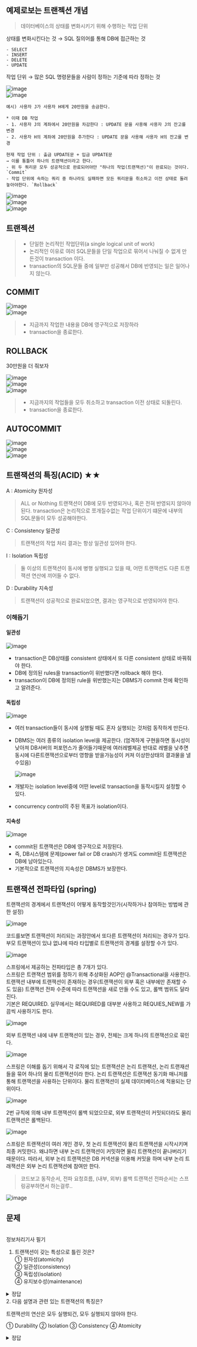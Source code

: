 ## 예제로보는 트랜젝션 개념  
> 데이터베이스의 상태를 변화시키기 위해 수행하는 작업 단위  

상태를 변화시킨다는 것 → SQL 질의어를 통해 DB에 접근하는 것
<br/>
```
- SELECT
- INSERT
- DELETE
- UPDATE
```

작업 단위 → 많은 SQL 명령문들을 사람이 정하는 기준에 따라 정하는 것

![image](https://github.com/NoRuTnT/practice/assets/114069644/6ff6cf46-0901-4a78-bc94-b5538b31ac57)  
![image](https://github.com/NoRuTnT/practice/assets/114069644/bc2fa835-9555-424d-962c-d8fb2c1748b4) 

```
예시) 사용자 J가 사용자 H에게 20만원을 송금한다.

* 이때 DB 작업
- 1. 사용자 J의 계좌에서 20만원을 차감한다 : UPDATE 문을 사용해 사용자 J의 잔고를 변경
- 2. 사용자 H의 계좌에 20만원을 추가한다 : UPDATE 문을 사용해 사용자 H의 잔고를 변경

현재 작업 단위 : 출금 UPDATE문 + 입금 UPDATE문
→ 이를 통틀어 하나의 트랜잭션이라고 한다.
- 위 두 쿼리문 모두 성공적으로 완료되어야만 "하나의 작업(트랜잭션)"이 완료되는 것이다. `Commit`
- 작업 단위에 속하는 쿼리 중 하나라도 실패하면 모든 쿼리문을 취소하고 이전 상태로 돌려놓아야한다. `Rollback`
```

![image](https://github.com/NoRuTnT/practice/assets/114069644/74728d2d-625f-412f-9c15-65a1095bd19a)  
![image](https://github.com/NoRuTnT/practice/assets/114069644/ee2ce7d1-e0b1-4131-9fd4-695b7fb2fc42)  
![image](https://github.com/NoRuTnT/practice/assets/114069644/6524d370-865c-4147-8ab0-a91cd22595ab)  

## 트랜젝션  
> - 단일한 논리적인 작업단위(a single logical unit of work)  
> - 논리적인 이유로 여러 SQL문들을 단일 작업으로 묶어서 나눠질 수 없게 만든것이 transaction 이다.  
> - transaction의 SQL문들 중에 일부만 성공해서 DB에 반영되는 일은 일어나지 않는다.

## COMMIT  
![image](https://github.com/NoRuTnT/practice/assets/114069644/c8f41fe4-eb64-4fc1-a70b-165380321d4e)  
![image](https://github.com/NoRuTnT/practice/assets/114069644/ec1462be-eb2f-4785-803a-6069939a6fc3)  

> - 지금까지 작업한 내용을 DB에 영구적으로 저장하라  
> - transaction을 종료한다.

## ROLLBACK  

30만원을 더 줘보자  

![image](https://github.com/NoRuTnT/practice/assets/114069644/e6c54333-1c3a-4a6e-a079-9811c4bd6bae)  
![image](https://github.com/NoRuTnT/practice/assets/114069644/4ea2ebca-16f0-439e-9f97-d0de9b33b648)  
![image](https://github.com/NoRuTnT/practice/assets/114069644/fa857d3b-341a-40fa-bb0e-391de7542e15)  

> - 지금까지의 작업들을 모두 취소하고 transaction 이전 상태로 되돌린다.
> - transaction을 종료한다.

## AUTOCOMMIT  
![image](https://github.com/NoRuTnT/practice/assets/114069644/413a2fbb-eb53-467e-b3a9-fc121a53a184)  
![image](https://github.com/NoRuTnT/practice/assets/114069644/942bf221-2fae-42b7-be3d-ef6e45a0d93f)  
![image](https://github.com/NoRuTnT/practice/assets/114069644/d19526d2-2174-4bfb-836b-816a848a196e)  

## 트랜잭션의 특징(ACID) ★★  
A : Atomicity 원자성   
> ALL or Nothing
> 트랜잭션이 DB에 모두 반영되거나, 혹은 전혀 반영되지 않아야 된다.
> transaction은 논리적으로 쪼개질수없는 작업 단위이기 떄문에 내부의 SQL문들이 모두 성공해야한다.

C : Consistency 일관성  
> 트랜잭션의 작업 처리 결과는 항상 일관성 있어야 한다.

I : Isolation 독립성  
> 둘 이상의 트랜잭션이 동시에 병행 실행되고 있을 때, 어떤 트랜잭션도 다른 트랜잭션 연산에 끼어들 수 없다.  

D : Durability 지속성   
> 트랜잭션이 성공적으로 완료되었으면, 결과는 영구적으로 반영되어야 한다.    

### 이해돕기  

#### 일관성   

![image](https://github.com/NoRuTnT/practice/assets/114069644/600c46c5-04ad-41fe-b5dc-3b3d476dc91b)  
- transaction은 DB상태를 consistent 상태에서 또 다른 consistent 상태로 바꿔줘야 한다.
- DB에 정의된 rules을 transaction이 위반했다면 rollback 해야 한다.
- transaction이 DB에 정의된 rule을 위반했는지는 DBMS가 commit 전에 확인하고 알려준다.

#### 독립성

![image](https://github.com/NoRuTnT/practice/assets/114069644/e256ef3d-4bcd-4ffa-a129-d007b757bcf9)  

- 여러 transaction들이 동시에 실행될 때도 혼자 실행되는 것처럼 동작하게 만든다.
- DBMS는 여러 종류의 isolation level을 제공한다. (엄격하게 구현을하면 동시성이 낮아져 DB서버의 퍼포먼스가 줄어들기때문에 여러레벨제공 반대로 레벨을 낮추면 동시에 다른트랜잭션으로부터 영향을 받을가능성이 커져 이상한상태의 결과물을 낼수있음)

  ![image](https://github.com/NoRuTnT/practice/assets/114069644/5b74309d-747f-4fc5-a37b-2648267a0fa4)

- 개발자는 isolation level중에 어떤 level로 transaction을 동작시킬지 설정할 수 있다.
- concurrency control의 주된 목표가 isolation이다.

#### 지속성 

![image](https://github.com/NoRuTnT/practice/assets/114069644/77c2d009-d9cc-4fd0-b75f-979edddee3e3)  
- commit된 트랜잭션은 DB에 영구적으로 저장된다.  
- 즉, DB시스템에 문제(power fail or DB crash)가 생겨도 commit된 트랜잭션은 DB에 남아있는다.  
- 기본적으로 트랜잭션의 지속성은 DBMS가 보장한다.



## 트랜잭션 전파타입  (spring)  

트랜잭션의 경계에서 트랜잭션이 어떻게 동작할것인가(시작하거나 참여하는 방법에 관한 설정)  

![image](https://github.com/NoRuTnT/practice/assets/114069644/05176a9a-99b7-41e0-bdb7-996dffb2614a)  

코드를보면 트랜잭션이 처리되는 과정안에서 또다른 트랜잭션이 처리되는 경우가 있다.  
부모 트랜잭션이 있냐 없냐에 따라 타입별로 트랜잭션의 경계를 설정할 수가 있다.  

![image](https://github.com/NoRuTnT/practice/assets/114069644/2cad377f-8265-4a4f-9e23-e75d1cea8bc9)  

스프링에서 제공하는 전파타입은 총 7개가 있다.  
스프링은 트랜잭션 범위를 정하기 위해 추상화된 AOP인 @Transactional을 사용한다.    
트랜잭션 내부에 트랜잭션이 존재하는 경우(트랜잭션이 외부 혹은 내부에만 존재할 수도 있음) 트랜잭션 전파 수준에 따라 트랜잭션을 새로 만들 수도 있고, 롤백 범위도 달라진다.  
기본은 REQUIRED. 실무에서는 REQUIRED를 대부분 사용하고 REQUIES_NEW를 가끔씩 사용하기도 한다.      

![image](https://github.com/NoRuTnT/practice/assets/114069644/1a5548d0-badc-4ddf-9096-b1267b4af6c8)   

 외부 트랜잭션 내에 내부 트랜잭션이 있는 경우, 전체는 크게 하나의 트랜잭션으로 묶인다.   

![image](https://github.com/NoRuTnT/practice/assets/114069644/e0770049-e4f6-4a2f-b484-42e7a5042a1e)    

 스프링은 이해를 돕기 위해서 각 로직에 있는 트랜잭션은 논리 트랜잭션, 논리 트랜재션들을 묶어 하나의 물리 트랜잭션이라 한다. 논리 트랜잭션은 트랜잭션 동기화 매니저를 통해 트랜잭션을 사용하는 단위이다. 물리 트랜잭션이 실제 데이터베이스에 적용되는 단위이다.   

![image](https://github.com/NoRuTnT/practice/assets/114069644/c4170a4d-013e-4ade-9582-cfd94b6ace9e)   

 2번 규칙에 의해 내부 트랜잭션이 롤백 되었으므로, 외부 트랜잭션이 커밋되더라도 물리 트랜잭션은 롤백된다.  

 ![image](https://github.com/NoRuTnT/practice/assets/114069644/a6318619-b891-4480-97af-d680e204a7fe)     

 스프링은 트랜잭션이 여러 개인 경우, 첫 논리 트랜잭션이 물리 트랜잭션을 시작시키며 최종 커밋한다. 왜냐하면 내부 논리 트랜잭션이 커밋하면 물리 트랜잭션이 끝나버리기 때문이다. 따라서, 외부 논리 트랜잭션은 DB 커넥션을 이용해 커밋을 하며 내부 논리 트래잭션은 외부 논리 트랜잭션에 참여만 한다.   

> 코드보고 동작순서, 전파 요청흐름, (내부, 외부) 롤백 트랜잭션 전파순서는 스프링공부하면서 하는걸루..

![image](https://github.com/NoRuTnT/practice/assets/114069644/8558238a-8eb9-4103-8d08-b9c060808a95)    


## 문제  
<br/>
정보처리기사 필기  

1. 트랜잭션이 갖는 특성으로 틀린 것은?  
① 원자성(atomicity)  
② 일관성(consistency)  
③ 독립성(isolation)  
④ 유지보수성(maintenance)  

<details>
<summary>정답</summary>
<div markdown="1">

[문제 해설]    
답 : 4   
데이터베이스의 트랜잭션(Transaction)은 사용자가 제기한 데이터베이스의 작업 수행을 위한 데이터 조작어의 집단으로 데이터 파일에 영향을 미치는 참조 및 갱신 등과 관련한 모든 작업이며, 데이터베이스의 일관적 상태 유지를 위한 병행 수행 제어 및 회복의 기본 단위입니다. 이러한 트랜잭션(Transaction)이 가져야 할 주요 특성은 아래와 같습니다.  
① 원자성(Atomicity ) : 트랜잭션의 결과는 오로지 성공 또는 철회뿐이라는 특성(트랜잭션이라는 것은 연산의 집단을 의미하지만 논리적으로 하나를 의미한다는 것으로 일부의 완료라는 것은 존재하지 않는다는 의미입니다.)  
② 일관성(Consistency) :  트랜잭션이 그 실행을 성공적으로 완료하면 언제나 일관성 있게 DB 상태로 변환하여야 한다.  
(트랜잭션이 실행되고 나서도 데이터베이스의 상태는 무결성이유지되고 모순되지 말아야 된다는 의미입니다.)  
③ 분리성(Isolation, =독립성) : 실행 중인 트랜잭션에 다른 트랜잭션이 접근 못한다는 특성(둘 이상의 트랜잭션이 동시에 병행 실행되고 있을 때 또 다른 하나의 트랜잭션의 연산이 끼어들 수 없다.)   
④ 영구성(Duration, =지속성) : 완료된 트랜잭션의 결과는 영구적으로 유지된다는 특성(트랜잭션에 의해서 변화된 상태는 계속해서 유지될 수 있어야 한다는 의미입니다.)  

</div>
</details>
2. 다음 설명과 관련 있는 트랜잭션의 특징은?  

트랜잭션의 연산은 모두 실행되건, 모두 실행되지 않아야 한다.  

① Durability ② Isolation ③ Consistency ④ Atomicity  
<details>
<summary>정답</summary>
<div markdown="1">
답 : 4  
</div>
</details>
